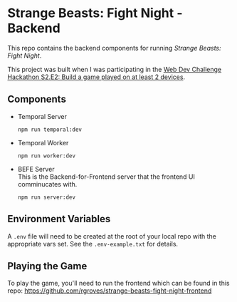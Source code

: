 # Strange Beasts: Fight Night - Backend

This repo contains the backend components for running _Strange Beasts: Fight Night_.

This project was built when I was participating in the [Web Dev Challenge Hackathon S2.E2: Build a game played on at least 2 devices](https://codetv.dev/blog/web-dev-challenge-hackathon-s2e2-multi-device-game-temporal).

## Components

- Temporal Server

  ```shell
  npm run temporal:dev
  ```

- Temporal Worker

  ```shell
  npm run worker:dev
  ```

- BEFE Server  
  This is the Backend-for-Frontend server that the frontend UI comminucates with.

  ```shell
  npm run server:dev
  ```

## Environment Variables

A `.env` file will need to be created at the root of your local repo with the appropriate vars set. See the `.env-example.txt` for details.

## Playing the Game

To play the game, you'll need to run the frontend which can be found in this repo: https://github.com/rgroves/strange-beasts-fight-night-frontend
